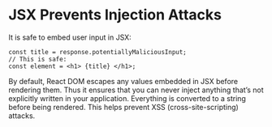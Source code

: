 # JSX Prevents Injection Attacks
It is safe to embed user input in JSX:

    const title = response.potentiallyMaliciousInput;
    // This is safe:
    const element = <h1> {title} </h1>;


By default, React DOM escapes any values embedded in JSX before rendering them. Thus it ensures that you can never inject anything that’s not explicitly written in your application. Everything is converted to a string before being rendered. This helps prevent XSS (cross-site-scripting) attacks.
